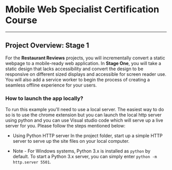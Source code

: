 # Mobile Web Specialist Certification Course
---


## Project Overview: Stage 1

For the **Restaurant Reviews** projects, you will incrementally convert a static webpage to a mobile-ready web application. In **Stage One**, you will take a static design that lacks accessibility and convert the design to be responsive on different sized displays and accessible for screen reader use. You will also add a service worker to begin the process of creating a seamless offline experience for your users.

### How to launch the app locally?

To run this example you'll need to use a local server. The easiest way to do so is to use the chrome extension but you can launch the local http server using python and you can use Visual studio code which will serve up a live server for you. Please follow the steps mentioned below:

* Using Python HTTP server In the project folder, start up a simple HTTP server to serve up the site files on your local computer. 

* Note -  For Windows systems, Python 3.x is installed as `python` by default. To start a Python 3.x server, you can simply enter `python -m http.server 5501`.


